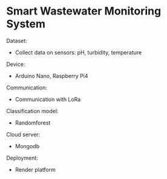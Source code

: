 # Smart Wastewater Monitoring System

Dataset:
- Collect data on sensors: pH, turbidity, temperature

Device:
- Arduino Nano, Raspberry Pi4
  
Communication:
- Communication with LoRa

Classification model:
- Randomforest

Cloud server:
- Mongodb

Deployment:
- Render platform
